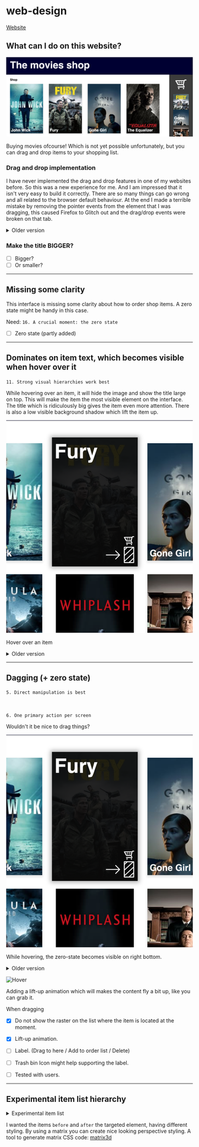 # web-design
[Website](https://iiyama12.github.io/web-design/website)


## What can I do on this website?

![Title order-movies](readme-content/title-new.png)

Buying movies ofcourse! 
Which is not yet possible unfortunately, but you can drag and drop items to your shopping list.

### Drag and drop implementation
I have never implemented the drag and drop features in one of my websites before. So this was a new experience for me. And I am impressed that it isn't very easy to build it correctly. There are so many things can go wrong and all related to the browser default behaviour. At the end I made a terrible mistake by removing the pointer events from the element that I was dragging, this caused Firefox to Glitch out and the drag/drop events were broken on that tab.


<details>
    <summary>Older version</summary>
    <img alt="Version 1.0.0" src="https://raw.githubusercontent.com/IIYAMA12/web-design/master/readme-content/title.png">
    <p>"Order movies ofcourse!" That is what the title says atleast.</p>
</details>

### Make the title BIGGER? 

- [ ] Bigger?
- [ ] Or smaller?

---

## Missing some clarity

This interface is missing some clarity about how to order shop items. A zero state might be handy in this case.

Need:
`16. A crucial moment: the zero state`

- [ ] Zero state (partly added)


---

## Dominates on item text, which becomes visible when hover over it

`11. Strong visual hierarchies work best`

While hovering over an item, it will hide the image and show the title large on top. This will make the item the most visible element on the interface. The title which is ridiculously big gives the item even more attention. There is also a low visible background shadow which lift the item up.

![Hover](readme-content/zero-state-hover.png)

Hover over an item

<details>
    <summary>Older version</summary>
    <img alt="Version 1.0.0" src="https://raw.githubusercontent.com/IIYAMA12/web-design/master/readme-content/title.png">
</details>

---

## Dagging (+ zero state)

`5. Direct manipulation is best` 

<br>

`6. One primary action per screen`

Wouldn't it be nice to drag things?


![Zero state](readme-content/zero-state-hover.png)

While hovering, the zero-state becomes visible on right bottom.

<details>
    <summary>Older version</summary>
    <img alt="Version 1.0.0" src="https://raw.githubusercontent.com/IIYAMA12/web-design/master/readme-content/drag.png">
</details>

![Hover](readme-content/hover-effect.gif)

Adding a lift-up animation which will makes the content fly a bit up, like you can grab it.


When dragging
- [X] Do not show the raster on the list where the item is located at the moment.
- [X] Lift-up animation.
- [ ] Label. (Drag to here / Add to order list / Delete)
- [ ] Trash bin Icon might help supporting the label.
- [ ] Tested with users.


---

## Experimental item list hierarchy

<details>
    <summary>Experimental item list</summary>
    <img alt="Ordered items" src="https://raw.githubusercontent.com/IIYAMA12/web-design/master/readme-content/shopping-items.png">
</details>

I wanted the items `before` and `after` the targeted element, having different styling. By using a matrix you can create nice looking perspective styling.
A tool to generate matrix CSS code: [matrix3d](http://ds-overdesign.com/transform/matrix3d.html) 